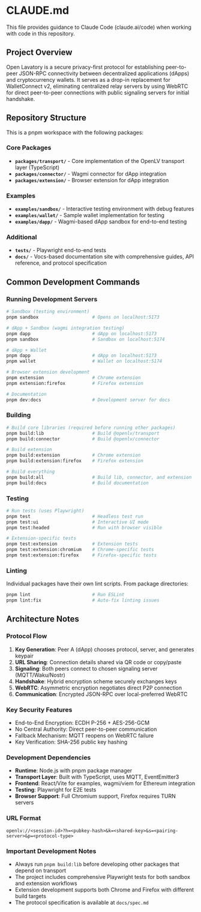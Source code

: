 # CLAUDE.md

This file provides guidance to Claude Code (claude.ai/code) when working with code in this repository.

## Project Overview

Open Lavatory is a secure privacy-first protocol for establishing peer-to-peer JSON-RPC connectivity between decentralized applications (dApps) and cryptocurrency wallets. It serves as a drop-in replacement for WalletConnect v2, eliminating centralized relay servers by using WebRTC for direct peer-to-peer connections with public signaling servers for initial handshake.

## Repository Structure

This is a pnpm workspace with the following packages:

### Core Packages
- **`packages/transport/`** - Core implementation of the OpenLV transport layer (TypeScript)
- **`packages/connector/`** - Wagmi connector for dApp integration
- **`packages/extension/`** - Browser extension for dApp integration

### Examples
- **`examples/sandbox/`** - Interactive testing environment with debug features
- **`examples/wallet/`** - Sample wallet implementation for testing
- **`examples/dapp/`** - Wagmi-based dApp sandbox for end-to-end testing

### Additional
- **`tests/`** - Playwright end-to-end tests
- **`docs/`** - Vocs-based documentation site with comprehensive guides, API reference, and protocol specification

## Common Development Commands

### Running Development Servers
```bash
# Sandbox (testing environment)
pnpm sandbox                    # Opens on localhost:5173

# dApp + Sandbox (wagmi integration testing)
pnpm dapp                       # dApp on localhost:5173
pnpm sandbox                    # Sandbox on localhost:5174

# dApp + Wallet
pnpm dapp                       # dApp on localhost:5173
pnpm wallet                     # Wallet on localhost:5174

# Browser extension development
pnpm extension                  # Chrome extension
pnpm extension:firefox          # Firefox extension

# Documentation
pnpm dev:docs                   # Development server for docs
```

### Building
```bash
# Build core libraries (required before running other packages)
pnpm build:lib                  # Build @openlv/transport
pnpm build:connector            # Build @openlv/connector

# Build extension
pnpm build:extension            # Chrome extension
pnpm build:extension:firefox    # Firefox extension

# Build everything
pnpm build:all                  # Build lib, connector, and extension
pnpm build:docs                 # Build documentation
```

### Testing
```bash
# Run tests (uses Playwright)
pnpm test                       # Headless test run
pnpm test:ui                    # Interactive UI mode
pnpm test:headed                # Run with browser visible

# Extension-specific tests
pnpm test:extension             # Extension tests
pnpm test:extension:chromium    # Chrome-specific tests
pnpm test:extension:firefox     # Firefox-specific tests
```

### Linting
Individual packages have their own lint scripts. From package directories:
```bash
pnpm lint                       # Run ESLint
pnpm lint:fix                   # Auto-fix linting issues
```

## Architecture Notes

### Protocol Flow
1. **Key Generation**: Peer A (dApp) chooses protocol, server, and generates keypair
2. **URL Sharing**: Connection details shared via QR code or copy/paste
3. **Signaling**: Both peers connect to chosen signaling server (MQTT/Waku/Nostr)
4. **Handshake**: Hybrid encryption scheme securely exchanges keys
5. **WebRTC**: Asymmetric encryption negotiates direct P2P connection
6. **Communication**: Encrypted JSON-RPC over local-preferred WebRTC

### Key Security Features
- End-to-End Encryption: ECDH P-256 + AES-256-GCM
- No Central Authority: Direct peer-to-peer communication
- Fallback Mechanism: MQTT reopens on WebRTC failure
- Key Verification: SHA-256 public key hashing

### Development Dependencies
- **Runtime**: Node.js with pnpm package manager
- **Transport Layer**: Built with TypeScript, uses MQTT, EventEmitter3
- **Frontend**: React/Vite for examples, wagmi/viem for Ethereum integration
- **Testing**: Playwright for E2E tests
- **Browser Support**: Full Chromium support, Firefox requires TURN servers

### URL Format
```
openlv://<session-id>?h=<pubkey-hash>&k=<shared-key>&s=<pairing-server>&p=<protocol-type>
```

### Important Development Notes
- Always run `pnpm build:lib` before developing other packages that depend on transport
- The project includes comprehensive Playwright tests for both sandbox and extension workflows
- Extension development supports both Chrome and Firefox with different build targets
- The protocol specification is available at `docs/spec.md`